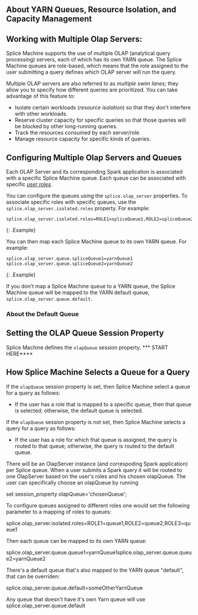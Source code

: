 
## About YARN Queues, Resource Isolation, and Capacity Management


## Working with Multiple Olap Servers:

Splice Machine supports the use of multiple OLAP (analytical query processing) servers, each of which has its own YARN queue. The Splice Machine queues are role-based, which means that the role assigned to the user submitting a query defines which OLAP server will run the query.

Multiple OLAP servers are also referred to as *multiple swim lanes;* they allow you to specify how different queries are prioritized. You can take advantage of this feature to:

* Isolate certain workloads (*resource isolation*) so that they don't interfere with other workloads.
* Reserve cluster capacity for specific queries so that those queries will be blocked by other long-running queries.
* Track the resources consumed by each server/role.
* Manage resource capacity for specific kinds of queries.

## Configuring Multiple Olap Servers and Queues

Each OLAP Server and its corresponding Spark application is associated with a specific Splice Machine queue. Each queue can be associated with specific [*user roles*](tutorials_security_authorization.html).

You can configure the queues using the `splice.olap_server` properties. To associate specific roles with specific queues, use the `splice.olap_server.isolated.roles` property. For example:

```
splice.olap_server.isolated.roles=ROLE1=spliceQueue1,ROLE2=spliceQueue2,ROLE3=spliceQueue1
```
{: .Example}

You can then map each Splice Machine queue to its own YARN queue. For example:

```
splice.olap_server.queue.spliceQueue1=yarnQueue1
splice.olap_server.queue.spliceQueue2=yarnQueue2
```
{: .Example}

If you don't map a Splice Machine queue to a YARN queue, the Splice Machine queue will be mapped to the YARN default queue, `splice.olap_server.queue.default`.



### About the Default Queue


## Setting the OLAP Queue Session Property

Splice Machine defines the `olapQueue` session property. *** START HERE****


## How Splice Machine Selects a Queue for a Query

If the `olapQueue` session property is set, then Splice Machine select a queue for a query as follows:

* If the user has a role that is mapped to a specific queue, then that queue is selected; otherwise, the default queue is selected.

If the `olapQueue` session property is not set, then Splice Machine selects a query for a query as follows:

* If the user has a role for which that queue is assigned, the query is routed to that queue; otherwise, the query is routed to the default queue.

There will be an OlapServer instance (and correspoding Spark application) per Splice queue. When a user submits a Spark query it will be routed to one OlapServer based on the user's roles and his chosen olapQueue. The user can specifically choose an olapQueue by running

set session_property olapQueue='chosenQueue';

To configure queues assigned to different roles one would set the following parameter to a mapping of roles to queues:

splice.olap_server.isolated.roles=ROLE1=queue1,ROLE2=queue2,ROLE3=queue1

Then each queue can be mapped to its own YARN queue:

splice.olap_server.queue.queue1=yarnQueue1splice.olap_server.queue.queue2=yarnQueue2

There's a default queue that's also mapped to the YARN queue "default", that can be overriden:

splice.olap_server.queue.default=someOtherYarnQueue

Any queue that doesn't have it's own Yarn queue will use splice.olap_server.queue.default
